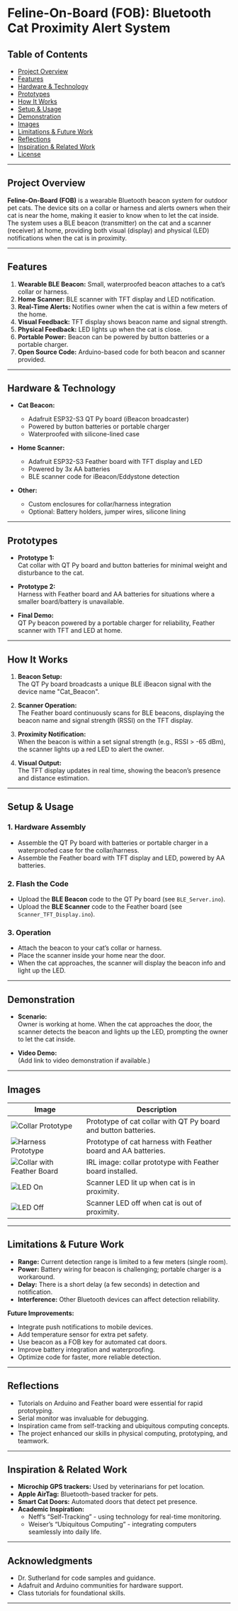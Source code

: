 # Feline-On-Board (FOB): Bluetooth Cat Proximity Alert System

## Table of Contents

- [Project Overview](#project-overview)
- [Features](#features)
- [Hardware & Technology](#hardware--technology)
- [Prototypes](#prototypes)
- [How It Works](#how-it-works)
- [Setup & Usage](#setup--usage)
- [Demonstration](#demonstration)
- [Images](#images)
- [Limitations & Future Work](#limitations--future-work)
- [Reflections](#reflections)
- [Inspiration & Related Work](#inspiration--related-work)
- [License](#license)

---

## Project Overview

**Feline-On-Board (FOB)** is a wearable Bluetooth beacon system for outdoor pet cats. The device sits on a collar or harness and alerts owners when their cat is near the home, making it easier to know when to let the cat inside. The system uses a BLE beacon (transmitter) on the cat and a scanner (receiver) at home, providing both visual (display) and physical (LED) notifications when the cat is in proximity.

---

## Features

1. **Wearable BLE Beacon:** Small, waterproofed beacon attaches to a cat’s collar or harness.
2. **Home Scanner:** BLE scanner with TFT display and LED notification.
3. **Real-Time Alerts:** Notifies owner when the cat is within a few meters of the home.
4. **Visual Feedback:** TFT display shows beacon name and signal strength.
5. **Physical Feedback:** LED lights up when the cat is close.
6. **Portable Power:** Beacon can be powered by button batteries or a portable charger.
7. **Open Source Code:** Arduino-based code for both beacon and scanner provided.

---

## Hardware & Technology

- **Cat Beacon:**
  - Adafruit ESP32-S3 QT Py board (iBeacon broadcaster)
  - Powered by button batteries or portable charger
  - Waterproofed with silicone-lined case

- **Home Scanner:**
  - Adafruit ESP32-S3 Feather board with TFT display and LED
  - Powered by 3x AA batteries
  - BLE scanner code for iBeacon/Eddystone detection

- **Other:**
  - Custom enclosures for collar/harness integration
  - Optional: Battery holders, jumper wires, silicone lining

---

## Prototypes

- **Prototype 1:**  
  Cat collar with QT Py board and button batteries for minimal weight and disturbance to the cat.

- **Prototype 2:**  
  Harness with Feather board and AA batteries for situations where a smaller board/battery is unavailable.

- **Final Demo:**  
  QT Py beacon powered by a portable charger for reliability, Feather scanner with TFT and LED at home.

---

## How It Works

1. **Beacon Setup:**  
   The QT Py board broadcasts a unique BLE iBeacon signal with the device name "Cat_Beacon".

2. **Scanner Operation:**  
   The Feather board continuously scans for BLE beacons, displaying the beacon name and signal strength (RSSI) on the TFT display.

3. **Proximity Notification:**  
   When the beacon is within a set signal strength (e.g., RSSI > -65 dBm), the scanner lights up a red LED to alert the owner.

4. **Visual Output:**  
   The TFT display updates in real time, showing the beacon’s presence and distance estimation.

---

## Setup & Usage

### 1. Hardware Assembly

- Assemble the QT Py board with batteries or portable charger in a waterproofed case for the collar/harness.
- Assemble the Feather board with TFT display and LED, powered by AA batteries.

### 2. Flash the Code

- Upload the **BLE Beacon** code to the QT Py board (see `BLE_Server.ino`).
- Upload the **BLE Scanner** code to the Feather board (see `Scanner_TFT_Display.ino`).

### 3. Operation

- Attach the beacon to your cat’s collar or harness.
- Place the scanner inside your home near the door.
- When the cat approaches, the scanner will display the beacon info and light up the LED.

---

## Demonstration

- **Scenario:**  
  Owner is working at home. When the cat approaches the door, the scanner detects the beacon and lights up the LED, prompting the owner to let the cat inside.

- **Video Demo:**  
  (Add link to video demonstration if available.)

---

## Images

| Image | Description |
|-------|-------------|
| ![Collar Prototype](Collar_prototype.jpg) | Prototype of cat collar with QT Py board and button batteries. |
| ![Harness Prototype](Harness_Prototype.jpg) | Prototype of cat harness with Feather board and AA batteries. |
| ![Collar with Feather Board](Collar_Prototype_IRL.jpg) | IRL image: collar prototype with Feather board installed. |
| ![LED On](Close_Proximity.jpg) | Scanner LED lit up when cat is in proximity. |
| ![LED Off](Far_Proximity.jpg) | Scanner LED off when cat is out of proximity. |

---

## Limitations & Future Work

- **Range:** Current detection range is limited to a few meters (single room).
- **Power:** Battery wiring for beacon is challenging; portable charger is a workaround.
- **Delay:** There is a short delay (a few seconds) in detection and notification.
- **Interference:** Other Bluetooth devices can affect detection reliability.

**Future Improvements:**
- Integrate push notifications to mobile devices.
- Add temperature sensor for extra pet safety.
- Use beacon as a FOB key for automated cat doors.
- Improve battery integration and waterproofing.
- Optimize code for faster, more reliable detection.

---

## Reflections

- Tutorials on Arduino and Feather board were essential for rapid prototyping.
- Serial monitor was invaluable for debugging.
- Inspiration came from self-tracking and ubiquitous computing concepts.
- The project enhanced our skills in physical computing, prototyping, and teamwork.

---

## Inspiration & Related Work

- **Microchip GPS trackers:** Used by veterinarians for pet location.
- **Apple AirTag:** Bluetooth-based tracker for pets.
- **Smart Cat Doors:** Automated doors that detect pet presence.
- **Academic Inspiration:**  
  - Neff’s “Self-Tracking” - using technology for real-time monitoring.
  - Weiser’s “Ubiquitous Computing” - integrating computers seamlessly into daily life.

---

## Acknowledgments

- Dr. Sutherland for code samples and guidance.
- Adafruit and Arduino communities for hardware support.
- Class tutorials for foundational skills.

---
